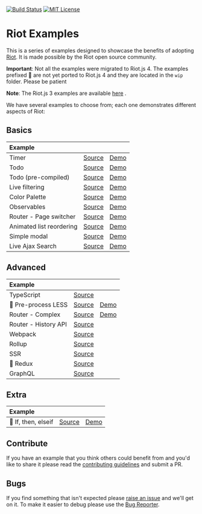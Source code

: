 [![Build Status][travis-image]][travis-url] [![MIT License][license-image]][license-url]

# Riot Examples

This is a series of examples designed to showcase the benefits of adopting [Riot](https://riot.js.org). It is made possible by the Riot open source community.

**Important**: Not all the examples were migrated to Riot.js 4. The examples prefixed 🚧 are not yet ported to Riot.js 4 and they are located in the `wip` folder. Please be patient

**Note**: The Riot.js 3 examples are available [here](https://github.com/riot/examples/tree/v3) .

We have several examples to choose from; each one demonstrates different aspects of Riot:

## Basics

Example | | |
:-- | :-- | :--
Timer | [Source](timer) | [Demo](https://riot.js.org/examples/plunker/?app=timer)
Todo | [Source](todo-app) | [Demo](https://riot.js.org/examples/plunker/?app=todo-app)
Todo (pre-compiled) | [Source](todo-app-precompiled) | [Demo](https://riot.js.org/examples/todo-app-precompiled/)
Live filtering | [Source](live-filtering) | [Demo](https://riot.js.org/examples/plunker/?app=live-filtering)
Color Palette | [Source](color-palette) | [Demo](https://riot.js.org/examples/plunker/?app=color-palette)
Observables | [Source](observables) | [Demo](https://riot.js.org/examples/plunker/?app=observables)
Router - Page switcher | [Source](router-page-switcher) | [Demo](https://riot.js.org/examples/plunker/?app=router-page-switcher)
Animated list reordering | [Source](animated-list-reordering) | [Demo](https://riot.js.org/examples/plunker/?app=animated-list-reordering)
Simple modal | [Source](modal) | [Demo](https://riot.js.org/examples/plunker/?app=modal)
Live Ajax Search | [Source](live-ajax-search) | [Demo](https://riot.js.org/examples/plunker/?app=live-ajax-search)

## Advanced

Example | | |
:-- | :-- | :--
TypeScript | [Source](typescript) |
🚧 Pre-process LESS | [Source](pre-process-less) | [Demo](https://riot.js.org/examples/plunker/?app=pre-process-less)
Router - Complex | [Source](router-complex) | [Demo](https://riot.js.org/examples/plunker/?app=router-complex)
Router - History API | [Source](router-history-api) |
Webpack | [Source](webpack) |
Rollup | [Source](rollup) |
SSR | [Source](ssr) |
🚧 Redux | [Source](redux) |
GraphQL | [Source](graphql) |

## Extra

Example | | |
:-- | :-- | :--
🚧 If, then, elseif | [Source](if-else-elseif) | [Demo](https://riot.js.org/examples/plunker/?app=if-else-elseif)

## Contribute

If you have an example that you think others could benefit from and you'd like to share it please read the [contributing guidelines](CONTRIBUTING.md) and submit a PR.

## Bugs

If you find something that isn't expected please [raise an issue](https://github.com/riot/examples/issues) and we'll get on it. To make it easier to debug please use the [Bug Reporter](https://riot.js.org/examples/plunker/?app=bug-reporter).


[travis-image]:https://img.shields.io/travis/riot/examples.svg?style=flat-square
[travis-url]:https://travis-ci.org/riot/examples

[license-image]:http://img.shields.io/badge/license-MIT-000000.svg?style=flat-square
[license-url]:LICENSE
